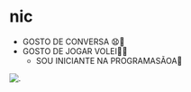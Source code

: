 # nic
- GOSTO DE CONVERSA 😧🤭
- GOSTO DE JOGAR VOLEI🥇😧
  - SOU INICIANTE NA PROGRAMASÃOA📕


![.](https://media1.tenor.com/m/9Te1NRPN8ysAAAAd/sad-sorry.gif)

